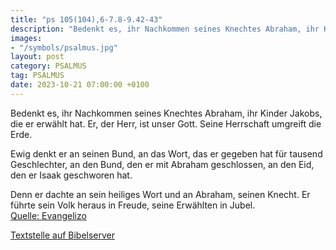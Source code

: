 ```yaml
---
title: "ps 105(104),6-7.8-9.42-43"
description: "Bedenkt es, ihr Nachkommen seines Knechtes Abraham, ihr Kinder Jakobs, die er erwählt hat. Er, der Herr, ist unser Gott. Seine Herrschaft umgreift die Erde.  Ewig denkt er an seinen Bund, an das Wort, das er gegeben hat für tausend Geschlechter, an den Bund, den er mit Abraham...."
images:
- "/symbols/psalmus.jpg"
layout: post
category: PSALMUS
tag: PSALMUS
date: 2023-10-21 07:00:00 +0100
---
```

Bedenkt es, ihr Nachkommen seines Knechtes Abraham,
ihr Kinder Jakobs, die er erwählt hat.
Er, der Herr, ist unser Gott.
Seine Herrschaft umgreift die Erde.

Ewig denkt er an seinen Bund,
an das Wort, das er gegeben hat für tausend Geschlechter,
an den Bund, den er mit Abraham geschlossen,
an den Eid, den er Isaak geschworen hat.<!--more-->

Denn er dachte an sein heiliges Wort
und an Abraham, seinen Knecht.
Er führte sein Volk heraus in Freude,
seine Erwählten in Jubel.<br>
[Quelle: Evangelizo](https://evangeliumtagfuertag.org/DE/gospel)

[Textstelle auf Bibelserver](https://www.bibleserver.com/EU/ps105(104),6-7.8-9.42-43)
